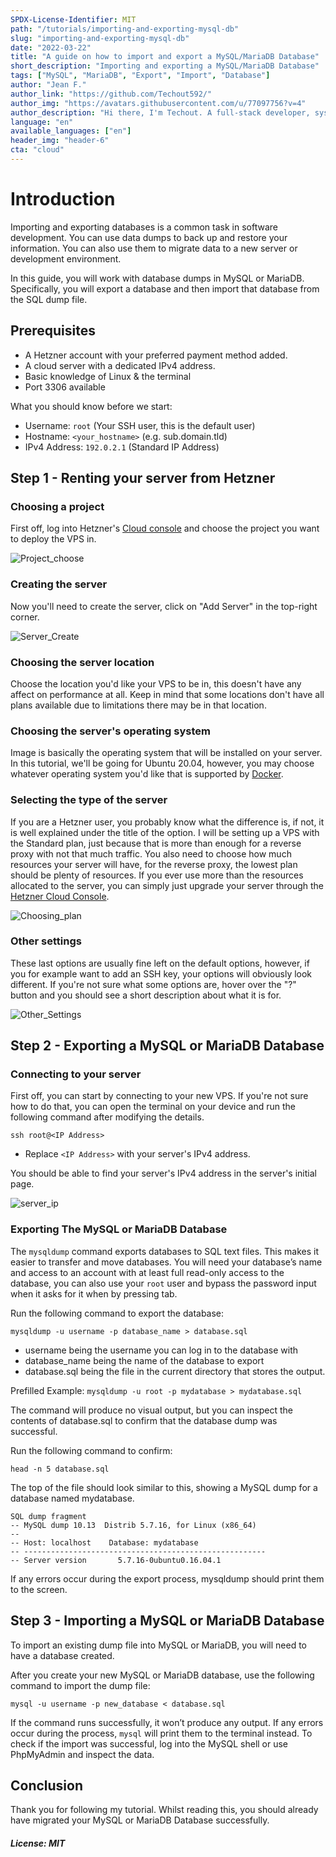 ```yaml
---
SPDX-License-Identifier: MIT
path: "/tutorials/importing-and-exporting-mysql-db"
slug: "importing-and-exporting-mysql-db"
date: "2022-03-22" 
title: "A guide on how to import and export a MySQL/MariaDB Database"
short_description: "Importing and exporting a MySQL/MariaDB Database"
tags: ["MySQL", "MariaDB", "Export", "Import", "Database"]
author: "Jean F."
author_link: "https://github.com/Techout592/"
author_img: "https://avatars.githubusercontent.com/u/77097756?v=4"
author_description: "Hi there, I'm Techout. A full-stack developer, system admin, and a designer."
language: "en"
available_languages: ["en"]
header_img: "header-6"
cta: "cloud"
---
```


# Introduction

Importing and exporting databases is a common task in software development. You can use data dumps to back up and restore your information. You can also use them to migrate data to a new server or development environment.

In this guide, you will work with database dumps in MySQL or MariaDB. Specifically, you will export a database and then import that database from the SQL dump file.

## Prerequisites

- A Hetzner account with your preferred payment method added.
- A cloud server with a dedicated IPv4 address.
- Basic knowledge of Linux & the terminal
- Port 3306 available

What you should know before we start:

- Username: `root` (Your SSH user, this is the default user)
- Hostname: `<your_hostname>` (e.g. sub.domain.tld)
- IPv4 Address: `192.0.2.1` (Standard IP Address)

## Step 1 - Renting your server from Hetzner

### Choosing a project

First off, log into Hetzner's [Cloud console](https://console.hetzner.com) and choose the project you want to deploy the VPS in.

![Project_choose](./img/Qy1q988Y.png)

### Creating the server

Now you'll need to create the server, click on "Add Server" in the top-right corner.

![Server_Create](./img/C7x29dxJ.png)

### Choosing the server location

Choose the location you'd like your VPS to be in, this doesn't have any affect on performance at all. Keep in mind that some locations don't have all plans available due to limitations there may be in that location.

### Choosing the server's operating system

Image is basically the operating system that will be installed on your server. In this tutorial, we'll be going for Ubuntu 20.04, however, you may choose whatever operating system you'd like that is supported by [Docker](https://docker.com).

### Selecting the type of the server

If you are a Hetzner user, you probably know what the difference is, if not, it is well explained under the title of the option. I will be setting up a VPS with the Standard plan, just because that is more than enough for a reverse proxy with not that much traffic. You also need to choose how much resources your server will have, for the reverse proxy, the lowest plan should be plenty of resources. If you ever use more than the resources allocated to the server, you can simply just upgrade your server through the [Hetzner Cloud Console](https://console.hetzner.com.).

![Choosing_plan](./img/W2wiKC9C.png)

### Other settings

These last options are usually fine left on the default options, however, if you for example want to add an SSH key, your options will obviously look different. If you're not sure what some options are, hover over the "?" button and you should see a short description about what it is for.

![Other_Settings](./img/xYtAyi13.png)

## Step 2 - Exporting a MySQL or MariaDB Database

### Connecting to your server

First off, you can start by connecting to your new VPS. If you're not sure how to do that, you can open the terminal on your device and run the following command after modifying the details.

`ssh root@<IP Address>`

* Replace `<IP Address>` with your server's IPv4 address.

You should be able to find your server's IPv4 address in the server's initial page.

![server_ip](./img/cxXQZrZR.png)

### Exporting The MySQL or MariaDB Database

The `mysqldump` command exports databases to SQL text files. This makes it easier to transfer and move databases. You will need your database’s name and access to an account with at least full read-only access to the database, you can also use your `root` user and bypass the password input when it asks for it when by pressing tab.

Run the following command to export the database: 

`mysqldump -u username -p database_name > database.sql`

* username being the username you can log in to the database with
* database_name being the name of the database to export
* database.sql being the file in the current directory that stores the output.

Prefilled Example: `mysqldump -u root -p mydatabase > mydatabase.sql`

The command will produce no visual output, but you can inspect the contents of database.sql to confirm that the database dump was successful.

Run the following command to confirm: 

`head -n 5 database.sql`

The top of the file should look similar to this, showing a MySQL dump for a database named mydatabase.

```
SQL dump fragment
-- MySQL dump 10.13  Distrib 5.7.16, for Linux (x86_64)
--
-- Host: localhost    Database: mydatabase
-- ------------------------------------------------------
-- Server version       5.7.16-0ubuntu0.16.04.1
```

If any errors occur during the export process, mysqldump should print them to the screen.

## Step 3 - Importing a MySQL or MariaDB Database

To import an existing dump file into MySQL or MariaDB, you will need to have a database created.

After you create your new MySQL or MariaDB database, use the following command to import the dump file:

`mysql -u username -p new_database < database.sql`

If the command runs successfully, it won’t produce any output. If any errors occur during the process, `mysql` will print them to the terminal instead. To check if the import was successful, log into the MySQL shell or use PhpMyAdmin and inspect the data. 

## Conclusion

Thank you for following my tutorial. Whilst reading this, you should already have migrated your MySQL or MariaDB Database successfully.

##### License: MIT

<!--

Contributor's Certificate of Origin

By making a contribution to this project, I certify that:

(a) The contribution was created in whole or in part by me and I have
    the right to submit it under the license indicated in the file; or

(b) The contribution is based upon previous work that, to the best of my
    knowledge, is covered under an appropriate license and I have the
    right under that license to submit that work with modifications,
    whether created in whole or in part by me, under the same license
    (unless I am permitted to submit under a different license), as
    indicated in the file; or

(c) The contribution was provided directly to me by some other person
    who certified (a), (b) or (c) and I have not modified it.

(d) I understand and agree that this project and the contribution are
    public and that a record of the contribution (including all personal
    information I submit with it, including my sign-off) is maintained
    indefinitely and may be redistributed consistent with this project
    or the license(s) involved.

Signed-off-by: Jean F. (root@techoutdev.com)

-->